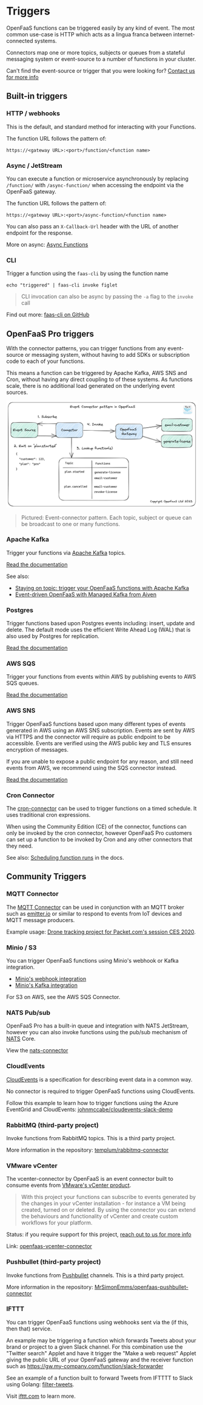 # Triggers

OpenFaaS functions can be triggered easily by any kind of event. The most common use-case is HTTP which acts as a lingua franca between internet-connected systems.

Connectors map one or more topics, subjects or queues from a stateful messaging system or event-source to a number of functions in your cluster.

Can't find the event-source or trigger that you were looking for? [Contact us for more info](https://openfaas.com/support)

## Built-in triggers

### HTTP / webhooks

This is the default, and standard method for interacting with your Functions.

The function URL follows the pattern of:

```
https://<gateway URL>:<port>/function/<function name>
```

### Async / JetStream

You can execute a function or microservice asynchronously by replacing `/function/` with `/async-function/` when accessing the endpoint via the OpenFaaS gateway.

The function URL follows the pattern of:

```
https://<gateway URL>:<port>/async-function/<function name>
```

You can also pass an `X-Callback-Url` header with the URL of another endpoint for the response.

More on async: [Async Functions](/reference/async/)

### CLI

Trigger a function using the `faas-cli` by using the function name

```
echo "triggered" | faas-cli invoke figlet
```

> CLI invocation can also be async by passing the `-a` flag to the `invoke` call

Find out more: [faas-cli on GitHub](https://github.com/openfaas/faas-cli)

## OpenFaaS Pro triggers

With the connector patterns, you can trigger functions from any event-source or messaging system, without having to add SDKs or subscription code to each of your functions.

This means a function can be triggered by Apache Kafka, AWS SNS and Cron, without having any direct coupling to of these systems. As functions scale, there is no additional load generated on the underlying event sources.

[![Event-connector pattern](../images/connector-pattern.png)](../images/connector-pattern.png)

> Pictured: Event-connector pattern. Each topic, subject or queue can be broadcast to one or many functions.

### Apache Kafka

Trigger your functions via [Apache Kafka](https://kafka.apache.org) topics.

[Read the documentation](https://docs.openfaas.com/openfaas-pro/kafka-events/)

See also:

* [Staying on topic: trigger your OpenFaaS functions with Apache Kafka](https://www.openfaas.com/blog/kafka-connector/)
* [Event-driven OpenFaaS with Managed Kafka from Aiven](https://www.openfaas.com/blog/openfaas-kafka-aiven/)

### Postgres

Trigger functions based upon Postgres events including: insert, update and delete. The default mode uses the efficient Write Ahead Log (WAL) that is also used by Postgres for replication.

[Read the documentation](/openfaas-pro/postgres-events)

### AWS SQS

Trigger your functions from events within AWS by publishing events to AWS SQS queues.

[Read the documentation](/openfaas-pro/sqs-events)

### AWS SNS

Trigger OpenFaaS functions based upon many different types of events generated in AWS using an AWS SNS subscription. Events are sent by AWS via HTTPS and the connector will require as public endpoint to be accessible. Events are verified using the AWS public key and TLS ensures encryption of messages.

If you are unable to expose a public endpoint for any reason, and still need events from AWS, we recommend using the SQS connector instead.

[Read the documentation](/openfaas-pro/sns-events)

### Cron Connector

The [cron-connector](https://github.com/openfaas/cron-connector) can be used to trigger functions on a timed schedule. It uses traditional cron expressions.

When using the Community Edition (CE) of the connector, functions can only be invoked by the cron connector, however OpenFaaS Pro customers can set up a function to be invoked by Cron and any other connectors that they need.

See also: [Scheduling function runs](/reference/cron/) in the docs.

## Community Triggers

### MQTT Connector

The [MQTT Connector](https://github.com/openfaas/mqtt-connector) can be used in conjunction with an MQTT broker such as [emitter.io](https://emitter.io) or similar to respond to events from IoT devices and MQTT message producers.

Example usage: [Drone tracking project for Packet.com's session CES 2020](https://github.com/packet-labs/iot).

### Minio / S3

You can trigger OpenFaaS functions using Minio's webhook or Kafka integration.

* [Minio's webhook integration](https://blog.min.io/introducing-webhooks-for-minio/)
* [Minio's Kafka integration](https://docs.min.io/docs/minio-bucket-notification-guide.html#apache-kafka)

For S3 on AWS, see the AWS SQS Connector.

### NATS Pub/sub

OpenFaaS Pro has a built-in queue and integration with NATS JetStream, however you can also invoke functions using the pub/sub mechanism of [NATS](https://nats.io) Core.

View the [nats-connector](https://github.com/openfaas/nats-connector)

### CloudEvents

[CloudEvents](https://cloudevents.io/) is a specification for describing event data in a common way.

No connector is required to trigger OpenFaaS functions using CloudEvents.

Follow this example to learn how to trigger functions using the Azure EventGrid and CloudEvents: [johnmccabe/cloudevents-slack-demo](https://github.com/johnmccabe/cloudevents-slack-demo)

### RabbitMQ (third-party project)

Invoke functions from RabbitMQ topics. This is a third party project.

More information in the repository: [templum/rabbitmq-connector](https://github.com/Templum/rabbitmq-connector)

### VMware vCenter

The vcenter-connector by OpenFaaS is an event connector built to consume events from [VMware's vCenter product](https://en.wikipedia.org/wiki/VCenter).

> With this project your functions can subscribe to events generated by the changes in your vCenter installation - for instance a VM being created, turned on or deleted. By using the connector you can extend the behaviours and functionality of vCenter and create custom workflows for your platform.

Status: if you require support for this project, [reach out to us for more info](https://openfaas.com/support/)

Link: [openfaas-vcenter-connector](https://github.com/openfaas-incubator/openfaas-vcenter-connector)

### Pushbullet (third-party project)

Invoke functions from [Pushbullet](https://www.pushbullet.com) channels. This is a third party project.

More information in the repository: [MrSimonEmms/openfaas-pushbullet-connector](https://github.com/MrSimonEmms/openfaas-pushbullet-connector)

### IFTTT

You can trigger OpenFaaS functions using webhooks sent via the (if this, then that) service.

An example may be triggering a function which forwards Tweets about your brand or project to a given Slack channel. For this combination use the "Twitter search" Applet and have it trigger the "Make a web request" Applet giving the public URL of your OpenFaaS gateway and the receiver function such as https://gw.my-company.com/function/slack-forwarder

See an example of a function built to forward Tweets from IFTTTT to Slack using Golang: [filter-tweets](https://github.com/openfaas-incubator/social-functions/blob/master/filter-tweets/handler.go).

Visit [ifttt.com](https://ifttt.com) to learn more.